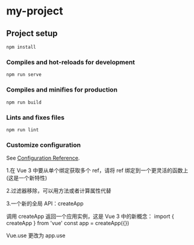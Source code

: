# my-project

## Project setup
```
npm install
```

### Compiles and hot-reloads for development
```
npm run serve
```

### Compiles and minifies for production
```
npm run build
```

### Lints and fixes files
```
npm run lint
```

### Customize configuration
See [Configuration Reference](https://cli.vuejs.org/config/).

1.在 Vue 3 中要从单个绑定获取多个 ref，请将 ref 绑定到一个更灵活的函数上 (这是一个新特性)

2.过滤器移除，可以用方法或者计算属性代替

3.一个新的全局 API：createApp

调用 createApp 返回一个应用实例，这是 Vue 3 中的新概念：
import { createApp } from 'vue'
const app = createApp({})

Vue.use 更改为 app.use
